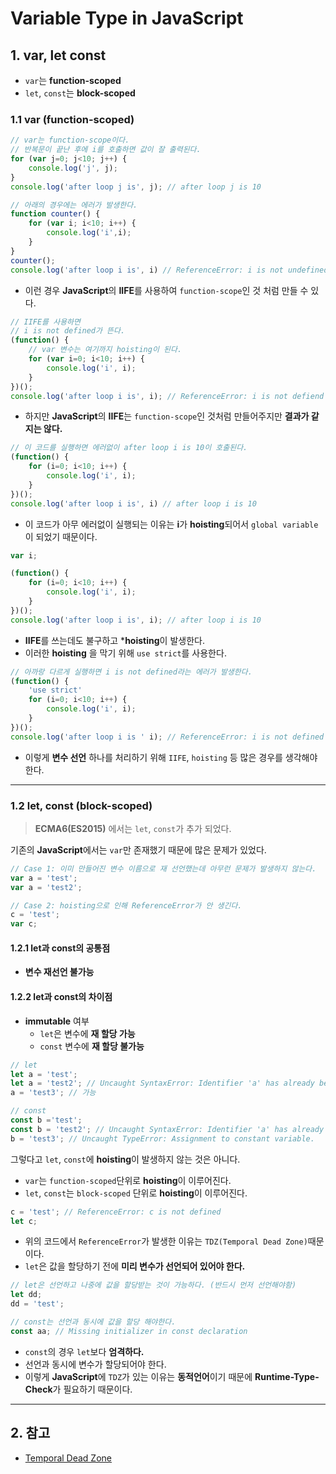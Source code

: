 # Variable Type in JavaScript
## 1. var, let const
- ```var```는 **function-scoped**
- ```let```, ```const```는 **block-scoped**
### 1.1 var (function-scoped)
```javascript
// var는 function-scope이다.
// 반복문이 끝난 후에 i를 호출하면 값이 잘 출력된다.
for (var j=0; j<10; j++) {
    console.log('j', j);
}
console.log('after loop j is', j); // after loop j is 10

// 아래의 경우에는 에러가 발생한다.
function counter() {
    for (var i; i<10; i++) {
        console.log('i',i);
    }
}
counter();
console.log('after loop i is', i) // ReferenceError: i is not undefined
```
- 이런 경우 **JavaScript**의 **IIFE**를 사용하여 ```function-scope```인 것 처럼 만들 수 있다.

```javascript
// IIFE를 사용하면
// i is not defined가 뜬다.
(function() {
    // var 변수는 여기까지 hoisting이 된다.
    for (var i=0; i<10; i++) {
        console.log('i', i);
    }
})();
console.log('after loop i is', i); // ReferenceError: i is not defiend
```
- 하지만 **JavaScript**의 **IIFE**는 ```function-scope```인 것처럼 만들어주지만 **결과가 같지는 않다.**

```javascript
// 이 코드를 실행하면 에러없이 after loop i is 10이 호출된다.
(function() {
    for (i=0; i<10; i++) {
        console.log('i', i);
    }
})();
console.log('after loop i is', i) // after loop i is 10
```
- 이 코드가 아무 에러없이 실행되는 이유는 **i**가 **hoisting**되어서 ```global variable```이 되었기 때문이다.

```javascript
var i;

(function() {
    for (i=0; i<10; i++) {
        console.log('i', i);
    }
})();
console.log('after loop i is', i); // after loop i is 10
```
- **IIFE**를 쓰는데도 불구하고 ***hoisting**이 발생한다.
- 이러한 **hoisting** 을 막기 위해 ```use strict```를 사용한다.

```javascript
// 아까랑 다르게 실행하면 i is not defined라는 에러가 발생한다.
(function() {
    'use strict'
    for (i=0; i<10; i++) {
        console.log('i', i);
    }
})();
console.log('after loop i is ' i); // ReferenceError: i is not defined
```
- 이렇게 **변수 선언** 하나를 처리하기 위해 ```IIFE```, ```hoisting``` 등 많은 경우를 생각해야한다.

***

### 1.2 let, const (block-scoped)
> **ECMA6(ES2015)** 에서는 ```let```, ```const```가 추가 되었다.

 기존의 **JavaScript**에서는 ```var```만 존재했기 때문에 많은 문제가 있었다.

```javascript
// Case 1: 이미 만들어진 변수 이름으로 재 선언했는데 아무런 문제가 발생하지 않는다.
var a = 'test';
var a = 'test2';

// Case 2: hoisting으로 인해 ReferenceError가 안 생긴다.
c = 'test';
var c;
```
#### 1.2.1 let과 const의 공통점
- **변수 재선언 불가능**

#### 1.2.2 let과 const의 차이점
- **immutable** 여부
    - ```let```은 변수에 **재 할당 가능**
    - ```const``` 변수에 **재 할당 불가능**

```javascript
// let
let a = 'test';
let a = 'test2'; // Uncaught SyntaxError: Identifier 'a' has already been declared
a = 'test3'; // 가능

// const
const b ='test';
const b = 'test2'; // Uncaught SyntaxError: Identifier 'a' has already been declared
b = 'test3'; // Uncaught TypeError: Assignment to constant variable.
```
그렇다고 ```let```, ```const```에 **hoisting**이 발생하지 않는 것은 아니다.
- ```var```는 ```function-scoped```단위로 **hoisting**이 이루어진다.
- ```let```, ```const```는 ```block-scoped``` 단위로 **hoisting**이 이루어진다.

```javascript
c = 'test'; // ReferenceError: c is not defined
let c;
```
- 위의 코드에서 ```ReferenceError```가 발생한 이유는 ```TDZ(Temporal Dead Zone)```때문이다.
- ```let```은 값을 할당하기 전에 **미리 변수가 선언되어 있어야 한다.**

```javascript
// let은 선언하고 나중에 값을 할당받는 것이 가능하다. (반드시 먼저 선언해야함)
let dd;
dd = 'test';

// const는 선언과 동시에 값을 할당 해야한다.
const aa; // Missing initializer in const declaration
```
- ```const```의 경우 ```let```보다 **엄격하다.**
- 선언과 동시에 변수가 할당되어야 한다.
- 이렇게 **JavaScript**에 ```TDZ```가 있는 이유는 **동적언어**이기 때문에 **Runtime-Type-Check**가 필요하기 때문이다.

***
## 2. 참고
- [Temporal Dead Zone](https://github.com/ajzawawi/js-interview-prep/blob/master/answers/es6/temporal-dead-zone.md)
